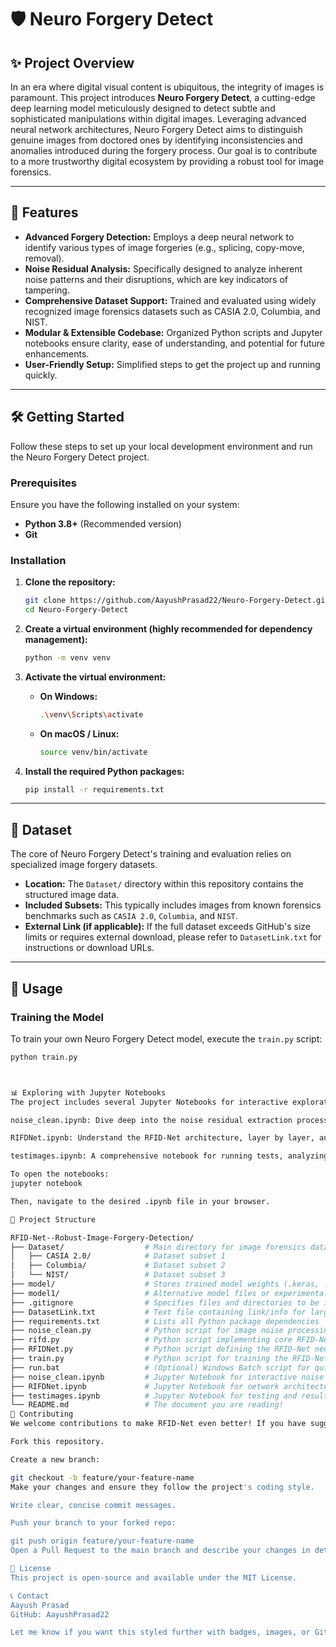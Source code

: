 # 🛡️ Neuro Forgery Detect

## ✨ Project Overview

In an era where digital visual content is ubiquitous, the integrity of images is paramount. This project introduces **Neuro Forgery Detect**, a cutting-edge deep learning model meticulously designed to detect subtle and sophisticated manipulations within digital images. Leveraging advanced neural network architectures, Neuro Forgery Detect aims to distinguish genuine images from doctored ones by identifying inconsistencies and anomalies introduced during the forgery process. Our goal is to contribute to a more trustworthy digital ecosystem by providing a robust tool for image forensics.

---

## 🚀 Features

* **Advanced Forgery Detection:** Employs a deep neural network to identify various types of image forgeries (e.g., splicing, copy-move, removal).
* **Noise Residual Analysis:** Specifically designed to analyze inherent noise patterns and their disruptions, which are key indicators of tampering.
* **Comprehensive Dataset Support:** Trained and evaluated using widely recognized image forensics datasets such as CASIA 2.0, Columbia, and NIST.
* **Modular & Extensible Codebase:** Organized Python scripts and Jupyter notebooks ensure clarity, ease of understanding, and potential for future enhancements.
* **User-Friendly Setup:** Simplified steps to get the project up and running quickly.

---

## 🛠️ Getting Started

Follow these steps to set up your local development environment and run the Neuro Forgery Detect project.

### Prerequisites

Ensure you have the following installed on your system:

* **Python 3.8+** (Recommended version)
* **Git**

### Installation

1.  **Clone the repository:**
    ```bash
    git clone https://github.com/AayushPrasad22/Neuro-Forgery-Detect.git
    cd Neuro-Forgery-Detect
    ```

2.  **Create a virtual environment (highly recommended for dependency management):**
    ```bash
    python -m venv venv
    ```

3.  **Activate the virtual environment:**
    * **On Windows:**
        ```bash
        .\venv\Scripts\activate
        ```
    * **On macOS / Linux:**
        ```bash
        source venv/bin/activate
        ```

4.  **Install the required Python packages:**
    ```bash
    pip install -r requirements.txt
    ```

---

## 📂 Dataset

The core of Neuro Forgery Detect's training and evaluation relies on specialized image forgery datasets.

* **Location:** The `Dataset/` directory within this repository contains the structured image data.
* **Included Subsets:** This typically includes images from known forensics benchmarks such as `CASIA 2.0`, `Columbia`, and `NIST`.
* **External Link (if applicable):** If the full dataset exceeds GitHub's size limits or requires external download, please refer to `DatasetLink.txt` for instructions or download URLs.

---

## 🚀 Usage

### Training the Model

To train your own Neuro Forgery Detect model, execute the `train.py` script:

```bash
python train.py



📊 Exploring with Jupyter Notebooks
The project includes several Jupyter Notebooks for interactive exploration, development, and analysis:

noise_clean.ipynb: Dive deep into the noise residual extraction process and data preparation.

RIFDNet.ipynb: Understand the RFID-Net architecture, layer by layer, and experiment with its components.

testimages.ipynb: A comprehensive notebook for running tests, analyzing outputs, and visualizing forgery detection results.

To open the notebooks:
jupyter notebook

Then, navigate to the desired .ipynb file in your browser.

📁 Project Structure

RFID-Net--Robust-Image-Forgery-Detection/
├── Dataset/                  # Main directory for image forensics datasets
│   ├── CASIA 2.0/            # Dataset subset 1
│   ├── Columbia/             # Dataset subset 2
│   └── NIST/                 # Dataset subset 3
├── model/                    # Stores trained model weights (.keras, .pckl) and preprocessed data arrays (.npy)
├── model1/                   # Alternative model files or experimental checkpoints
├── .gitignore                # Specifies files and directories to be ignored by Git
├── DatasetLink.txt           # Text file containing link/info for larger external dataset (if used)
├── requirements.txt          # Lists all Python package dependencies
├── noise_clean.py            # Python script for image noise processing
├── rifd.py                   # Python script implementing core RFID-Net logic (e.g., inference)
├── RFIDNet.py                # Python script defining the RFID-Net neural network architecture
├── train.py                  # Python script for training the RFID-Net model
├── run.bat                   # (Optional) Windows Batch script for quick execution of common tasks
├── noise_clean.ipynb         # Jupyter Notebook for interactive noise analysis
├── RIFDNet.ipynb             # Jupyter Notebook for network architecture exploration
├── testimages.ipynb          # Jupyter Notebook for testing and result visualization
└── README.md                 # The document you are reading!
🤝 Contributing
We welcome contributions to make RFID-Net even better! If you have suggestions for improvements, bug fixes, or new features, please follow these steps:

Fork this repository.

Create a new branch:

git checkout -b feature/your-feature-name
Make your changes and ensure they follow the project's coding style.

Write clear, concise commit messages.

Push your branch to your forked repo:

git push origin feature/your-feature-name
Open a Pull Request to the main branch and describe your changes in detail.

📄 License
This project is open-source and available under the MIT License.

📞 Contact
Aayush Prasad
GitHub: AayushPrasad22

Let me know if you want this styled further with badges, images, or GitHub-flavored markdown enhancements.

